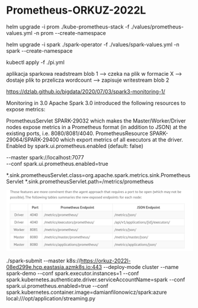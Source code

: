 # Prometheus-ORKUZ-2022L

helm upgrade -i prom ./kube-prometheus-stack -f ./values/prometheus-values.yml -n prom --create-namespace

helm upgrade -i spark ./spark-operator -f ./values/spark-values.yml -n spark --create-namespace

kubectl apply -f ./pi.yml

aplikacja sparkowa readstream blob 1 --> czeka na plik w formacie X --> dostaje plik to przelicza wordcount --> zapisuje writestream blob 2

https://dzlab.github.io/bigdata/2020/07/03/spark3-monitoring-1/

Monitoring in 3.0
Apache Spark 3.0 introduced the following resources to expose metrics:

PrometheusServlet SPARK-29032 which makes the Master/Worker/Driver nodes expose metrics in a Prometheus format (in addition to JSON) at the existing ports, i.e. 8080/8081/4040.
PrometheusResource SPARK-29064/SPARK-29400 which export metrics of all executors at the driver. Enabled by spark.ui.prometheus.enabled (default: false)

--master spark://localhost:7077 \
--conf spark.ui.prometheus.enabled=true


*.sink.prometheusServlet.class=org.apache.spark.metrics.sink.PrometheusServlet
*.sink.prometheusServlet.path=/metrics/prometheus

![img.png](img.png)




./spark-submit
--master k8s://https://orkuz-2022l-08ed299e.hcp.eastasia.azmk8s.io:443
--deploy-mode cluster
--name spark-demo
--conf spark.executor.instances=1
--conf spark.kubernetes.authenticate.driver.serviceAccountName=spark
--conf spark.ui.prometheus.enabled=true
--conf spark.kubernetes.container.image=damianfilonowicz/spark:azure
local:///opt/application/streaming.py


